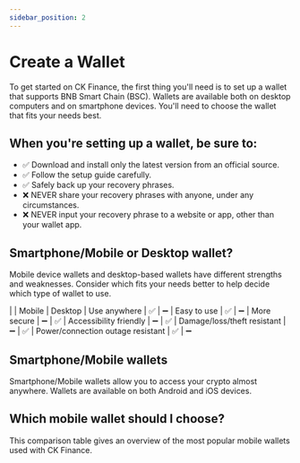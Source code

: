 ```yaml
---
sidebar_position: 2
---
```


# Create a Wallet

To get started on CK Finance, the first thing you'll need is to set up a wallet that supports BNB Smart Chain (BSC). Wallets are available both on desktop computers and on smartphone devices. You'll need to choose the wallet that fits your needs best.

## When you're setting up a wallet, be sure to:
- ✅ Download and install only the latest version from an official source.
- ✅ Follow the setup guide carefully.
- ✅ Safely back up your recovery phrases.
- ❌ NEVER share your recovery phrases with anyone, under any circumstances.
- ❌ NEVER input your recovery phrase to a website or app, other than your wallet app.

## Smartphone/Mobile or Desktop wallet?
Mobile device wallets and desktop-based wallets have different strengths and weaknesses. Consider which fits your needs better to help decide which type of wallet to use.

|                                       | Mobile | Desktop
| Use anywhere                          | ✅    | ➖
| Easy to use                           | ✅    | ➖
| More secure                           | ➖    | ✅
| Accessibility friendly                | ➖    | ✅
| Damage/loss/theft resistant           | ➖    | ✅
| Power/connection outage resistant     | ✅    | ➖

## Smartphone/Mobile wallets
Smartphone/Mobile wallets allow you to access your crypto almost anywhere. Wallets are available on both Android and iOS devices.

## Which mobile wallet should I choose?
This comparison table gives an overview of the most popular mobile wallets used with CK Finance.

